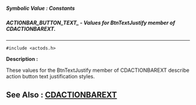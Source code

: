 ##### Symbolic Value : Constants
##### ACTIONBAR_BUTTON_TEXT_ - Values for BtnTextJustify member of CDACTIONBAREXT.
---
```
#include <actods.h>
```
**Description :**

These values for the BtnTextJustify member of CDACTIONBAREXT describe action 
button text justification styles. 

**See Also :**
[CDACTIONBAREXT](/reference/Data/CDACTIONBAREXT)
---
